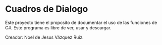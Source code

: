 # Cuadros de Dialogo
Este proyecto tiene el proposito de documentar el uso de las funciones de C#. Este programa es libre de ver, usar y descargar.

Creador: Noel de Jesus Vázquez Ruiz.
